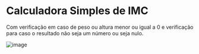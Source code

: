 <h1>Calculadora Simples de IMC </h1>
<p>Com verificação em caso de peso ou altura menor ou igual a 0 e verificação para caso o resultado não seja um número ou seja nulo.</p>


![image](https://github.com/user-attachments/assets/8db5d544-2a54-4051-90c7-b0dc64ef40bb)
